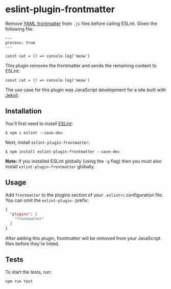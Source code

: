 # eslint-plugin-frontmatter

Remove [YAML frontmatter](https://jekyllrb.com/docs/frontmatter/) from `.js` files before calling ESLint. Given the following file:

```
---
process: true
---

const cat = () => console.log('meow')
```

This plugin removes the frontmatter and sends the remaining content to ESLint:

```
const cat = () => console.log('meow')
```

The use case for this plugin was JavaScript development for a site built with [Jekyll](https://jekyllrb.com/).

## Installation

You'll first need to install [ESLint](http://eslint.org):

```
$ npm i eslint --save-dev
```

Next, install `eslint-plugin-frontmatter`:

```
$ npm install eslint-plugin-frontmatter --save-dev
```

**Note:** If you installed ESLint globally (using the `-g` flag) then you must also install `eslint-plugin-frontmatter` globally.

## Usage

Add `frontmatter` to the plugins section of your `.eslintrc` configuration file. You can omit the `eslint-plugin-` prefix:

```json
{
  "plugins": [
    "frontmatter"
  ]
}
```

After adding this plugin, frontmatter will be removed from your JavaScript files before they're linted.

## Tests

To start the tests, run:

```
npm run test
```